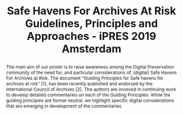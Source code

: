 ---
abstract: The main aim of our poster is to raise awareness among the Digital Preservation
  community of the need for, and particular considerations of, (digital) Safe Havens
  For Archives at Risk. The document “Guiding Principles for Safe havens for archives
  at risk” [1], has been recently published and endorsed by the International Council
  of Archives [2]. The authors are involved in continuing work to develop detailed
  commentaries on each of the Guiding Principles. While the guiding principles are
  format neutral, we highlight specific digital considerations that are emerging in
  development of the commentaries.
creators:
- Doek, Afelonne
- Gollins, Tim
date: null
document_url: https://services.phaidra.univie.ac.at/api/object/o:1079678/download
grand_parent: iPRES
institutions: []
keywords: []
landing_page_url: https://phaidra.univie.ac.at/o:1079678
language: eng
layout: publication
license: CC BY 4.0 International
notes_url: null
parent: iPRES 2019
presentation_url: null
size: 159537
source_name: iPRES
title: Safe Havens For Archives At Risk Guidelines, Principles and Approaches - iPRES
  2019 Amsterdam
type: poster
year: 2019
---